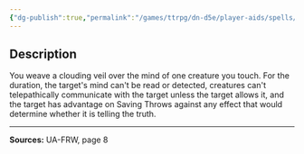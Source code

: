 ```yaml
---
{"dg-publish":true,"permalink":"/games/ttrpg/dn-d5e/player-aids/spells/level-2/thought-shielf/","tags":["TTRPG/DND/5e","verbal","somatic","Spell"],"noteIcon":""}
---
```



## Description
You weave a clouding veil over the mind of one creature you touch.
For the duration, the target's mind can't be read or detected, creatures can't telepathically communicate with the target unless the target allows it, and the target has advantage on Saving Throws against any effect that would determine whether it is telling the truth.

---

**Sources:** UA-FRW, page 8
